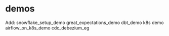 # demos

Add:
snowflake_setup_demo
great_expectations_demo
dbt_demo
k8s demo
airflow_on_k8s_demo
cdc_debezium_eg